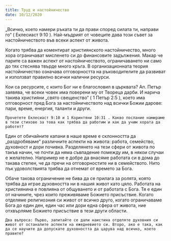 ```yaml
---
title: Труд и настойничество
date: 10/12/2020
---
```


„Всичко, което намери ръката ти да прави според силата ти, направи го“ ( Еклесиаст 9:10 ). Най-мъдрият от човеците дава този съвет за настойничеството във всеки аспект от живота.

Когато трябва да коментират християнското настойничество, много хора ограничават мисленето си до финансовите задължения. Макар че парите са важен аспект от настойничеството, ограничаването ни само до тях стеснява твърде много кръга. В организационната теория настойничество означава отговорността на ръководителите да развиват и използват правилно всички налични ресурси.

Кои са ресурсите, с които Бог ни е благословил в църквата? Ап. Петър заявява, че всеки човек има поверени му от Твореца дарби. И нарича такива християни „свято свещенство“ ( 1 Петър 2:5 ), което има отговорност пред Бога за настойничеството над всички Божии дарове: пари, време, енергия, таланти и други.

`Прочетете Еклесиаст 9:10 и 1 Коринтяни 10:31 . Какво послание намираме в тези стихове за това как трябва да работим и как да учим хората да работят?`

Един от обичайните капани в наше време е склонността да „раздробяваме“ различните аспекти на живота: работа, семейство, духовност и дори почивка. Разделянето на тези сфери от живота по такъв начин, че почти да няма съвпадение помежду им, в някои случаи е желателно. Например не е добре да внасяме работата си в дома до такава степен, че да пречи на отговорностите ни в семейството. Нито пък удоволствията трябва да отнемат от времето за Бога.

Обаче такова ограничение не бива да се прилага за ролята, която трябва да играе духовността ни в нашия живот като цяло. Работата на християнина е повлияна от общуването и от работата с Бога. Тя е един от начините, чрез които преживяваме Божието присъствие. Когато отделяме религиозния си живот от всичко друго, когато ограничаваме Бога до един ден, един час или дори една сфера от живота, ние отхвърляме Божието присъствие в тези други области.

`Два въпроса: Първо, запитайте се дали наистина отделяте духовния си живот от останалите аспекти на ежедневието си. Второ, ако е така, как да се научите да допускате духовността да царува над всичко, което правите?`